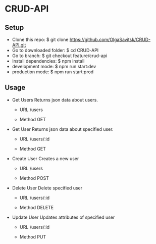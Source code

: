 # CRUD-API

## Setup

- Clone this repo: $ git clone https://github.com/OlgaSavitsk/CRUD-API.git
- Go to downloaded folder: $ cd CRUD-API
- Go to branch: $ git checkout feature/crud-api
- Install dependencies: $ npm install
- development mode: $ npm run start:dev
- production mode: $ npm run start:prod

## Usage

- Get Users
  Returns json data about users.

    - URL
    /users

    - Method
    GET

- Get User
  Returns json data about specified user.
    - URL
    /users/:id

    - Method
    GET

- Create User
  Creates a new user
    - URL
    /users

    - Method
    POST

- Delete User
  Delete specified user
    - URL
    /users/:id

    - Method
    DELETE

- Update User
  Updates attributes of specified user
    - URL
    /users/:id

    - Method
    PUT
